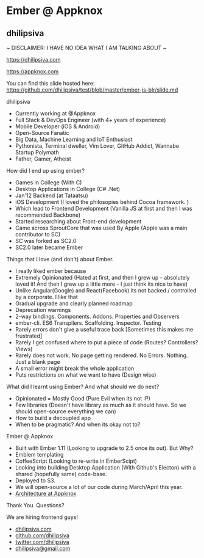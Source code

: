 #  Ember @ Appknox

## dhilipsiva

~ DISCLAIMER: I HAVE NO IDEA WHAT I AM TALKING ABOUT ~

https://dhilipsiva.com

https://appknox.com

You can find this slide hosted here: https://github.com/dhilipsiva/test/blob/master/ember-js-blr/slide.md


dhilipsiva

- Currently working at @Appknox
- Full Stack & DevOps Engineer (with 4+ years of experience)
- Mobile Developer (iOS & Android)
- Open-Source Fanatic
- Big Data, Machine Learning and IoT Enthusiast
- Pythonista, Terminal dweller, Vim Lover, GitHub Addict, Wannabe Startup Polymath
- Father, Gamer, Atheist


How did I end up using ember?

- Games in College (With C)
- Desktop Applications in College (C# .Net)
- Jan'12 Backend (at Tataatsu)
- iOS Development (I loved the philosopies behind Cocoa framework. )
- Which lead to Frontend Development (Vanilla JS at first and then I was recommended Backbone)
- Started researching about Front-end development
- Came across SproutCore that was used By Apple (Apple was a main contributor to SC)
- SC was forked as SC2.0
- SC2.0 later became Ember


Things that I love (and don't) about Ember.

- I really liked ember because
- Extremely Opinionated (Hated at first, and then I grew up - absolutely loved it! And then I grew up a little more - I just think its nice to have)
- Unlike Angular(Google) and React(Facebook) its not backed / controlled by a corporate. I like that
- Gradual upgrade and clearly planned roadmap
- Deprecation warnings
- 2-way bindings. Components. Addons. Properties and Observers
- ember-cli. ES6 Transpilers. Scaffolding. Inspector. Testing
- Rarely errors don't give a useful trace back [Sometimes this makes me frustrated]
- Rarely I get confused where to put a piece of code (Routes? Controllers? Views)
- Rarely does not work. No page getting rendered. No Errors. Nothing. Just a blank page
- A small error might break the whole application
- Puts restrictions on what we want to have (Design wise)


What did I learnt using Ember? And what should we do next?

- Opinionated = Mostly Good (Pure Evil when its not :P)
- Few libraries (Doesn't have library as much as it should have. So we should open-source everything we can)
- How to build a decoupled app
- When to be pragmatic? And when its okay not to?


Ember @ Appknox

- Built with Ember 1.11 (Looking to upgrade to 2.5 once its out). But Why?
- Emblem templating
- CoffeeScript (Looking to re-write in EmberScipt)
- Looking into building Desktop Application (With Github's Electon) with a shared (hopefully same) code-base.
- Deployed to S3.
- We will open-source a lot of our code during March/April this year.
- [Architecture at Appknox](http://dhilipsiva.com/2015/01/26/architecture-at-appknox.html)


Thank You. Questions?

We are hiring frontend guys!

- [dhilipsiva.com](http://dhilipsiva.com)
- [github.com/dhilipsiva](https://github.com/dhilipsiva)
- [twitter.com/dhilipsiva](https://twitter.com/dhilipsiva)
- [dhilipsiva@gmail.com](mailto:dhilipsiva@gmail.com)
